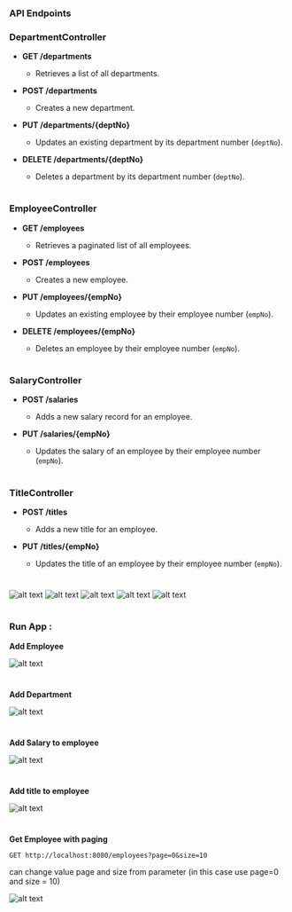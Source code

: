 ### API Endpoints

### DepartmentController

- **GET /departments**
  - Retrieves a list of all departments.
  
- **POST /departments**
  - Creates a new department.
  
- **PUT /departments/{deptNo}**
  - Updates an existing department by its department number (`deptNo`).
  
- **DELETE /departments/{deptNo}**
  - Deletes a department by its department number (`deptNo`).
#
### EmployeeController

- **GET /employees**
  - Retrieves a paginated list of all employees.
  
- **POST /employees**
  - Creates a new employee.
  
- **PUT /employees/{empNo}**
  - Updates an existing employee by their employee number (`empNo`).
  
- **DELETE /employees/{empNo}**
  - Deletes an employee by their employee number (`empNo`).
#
### SalaryController

- **POST /salaries**
  - Adds a new salary record for an employee.
  
- **PUT /salaries/{empNo}**
  - Updates the salary of an employee by their employee number (`empNo`).
#
### TitleController

- **POST /titles**
  - Adds a new title for an employee.
  
- **PUT /titles/{empNo}**
  - Updates the title of an employee by their employee number (`empNo`).

#

![alt text](img/image-1.png)
![alt text](img/image-2.png)
![alt text](img/image-3.png)
![alt text](img/image-4.png)
![alt text](img/image-5.png)

#
### Run App :

**Add Employee**

![alt text](img/image-6.png)

#
**Add Department**

![alt text](img/image-7.png)

#
**Add Salary to employee**

![alt text](img/image-11.png)

#
**Add title to employee**

![alt text](img/image-12.png)


#

**Get Employee with paging**

`GET http://localhost:8080/employees?page=0&size=10`

can change value page and size from parameter (in this case use page=0 and size = 10)

![alt text](img/image-13.png)